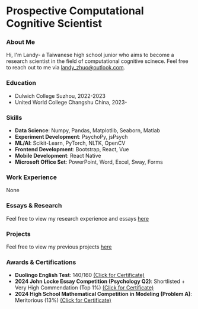 # Prospective Computational Cognitive Scientist

### About Me
Hi, I'm Landy- a Taiwanese high school junior who aims to become a research scientist in the field of computational cognitive scinece. Feel free to reach out to me via <a href="mailto:landy_zhuo@outlook.com">landy_zhuo@outlook.com</a>. 

### Education
- Dulwich College Suzhou, 2022-2023
- United World College Changshu China, 2023-

### Skills
- **Data Science**: Numpy, Pandas, Matplotlib, Seaborn, Matlab
- **Experiment Development**: PsychoPy, jsPsych
- **ML/AI**: Scikit-Learn, PyTorch, NLTK, OpenCV
- **Frontend Development**: Bootstrap, React, Vue
- **Mobile Development**: React Native
- **Microsoft Office Set**: PowerPoint, Word, Excel, Sway, Forms

### Work Experience
None

### Essays & Research
Feel free to view my research experience and essays <a href="https://landy-zhuo.eu.org/Research.html">here</a>

### Projects
Feel free to view my previous projects <a href="https://landy-zhuo.eu.org/Projects.html">here</a>

### Awards & Certifications
- **Duolingo English Test**: 140/160 <a href="assets/certs/Duolingo English Test.pdf">(Click for Certificate)</a>
- **2024 John Locke Essay Competition (Psychology Q2)**: Shortlisted + Very High Commendation (Top 1%) <a href="assets/certs/very_high_commendation.pdf">(Click for Certificate)</a>
- **2024 High School Mathematical Competition in Modeling (Problem A)**: Meritorious (13%) <a href="assets/certs/very_high_commendation.pdf">(Click for Certificate)</a>
